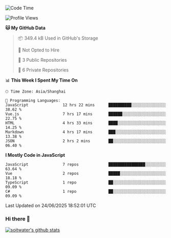 <!--START_SECTION:waka-->
![Code Time](http://img.shields.io/badge/Code%20Time-5%2C180%20hrs%2023%20mins-blue)

![Profile Views](http://img.shields.io/badge/Profile%20Views-0-blue)

**🐱 My GitHub Data** 

> 📦 349.4 kB Used in GitHub's Storage 
 > 
> 🚫 Not Opted to Hire
 > 
> 📜 3 Public Repositories 
 > 
> 🔑 6 Private Repositories 
 > 
📊 **This Week I Spent My Time On** 

```text
🕑︎ Time Zone: Asia/Shanghai

💬 Programming Languages: 
JavaScript               12 hrs 22 mins      ██████████░░░░░░░░░░░░░░░   38.62 % 
Vue.js                   7 hrs 17 mins       ██████░░░░░░░░░░░░░░░░░░░   22.75 % 
HTML                     4 hrs 33 mins       ████░░░░░░░░░░░░░░░░░░░░░   14.25 % 
Markdown                 4 hrs 17 mins       ███░░░░░░░░░░░░░░░░░░░░░░   13.38 % 
JSON                     2 hrs 2 mins        ██░░░░░░░░░░░░░░░░░░░░░░░   06.40 % 
```

**I Mostly Code in JavaScript** 

```text
JavaScript               7 repos             ████████████████░░░░░░░░░   63.64 % 
Vue                      2 repos             █████░░░░░░░░░░░░░░░░░░░░   18.18 % 
TypeScript               1 repo              ██░░░░░░░░░░░░░░░░░░░░░░░   09.09 % 
C#                       1 repo              ██░░░░░░░░░░░░░░░░░░░░░░░   09.09 % 
```




 Last Updated on 24/06/2025 18:52:01 UTC
<!--END_SECTION:waka-->

### Hi there 👋
[![soitwater's github stats](https://github-readme-stats.vercel.app/api?username=soitwater)](https://github.com/soitwater/github-readme-stats)
